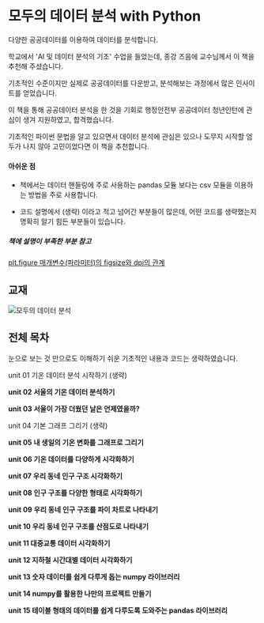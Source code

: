 # 모두의 데이터 분석 with Python

다양한 공공데이터를 이용하여 데이터를 분석합니다.

학교에서 'AI 및 데이터 분석의 기초' 수업을 들었는데, 종강 즈음에 교수님께서 이 책을 추천해 주셨습니다.

기초적인 수준이지만 실제로 공공데이터를 다운받고, 분석해보는 과정에서 많은 인사이트를 얻었습니다.

이 책을 통해 공공데이터 분석을 한 것을 기회로 행정안전부 공공데이터 청년인턴에 관심이 생겨 지원하였고, 합격했습니다.

기초적인 파이썬 문법을 알고 있으면서 데이터 분석에 관심은 있으나 도무지 시작할 엄두가 나지 않아 고민이었다면 이 책을 추천합니다.


#### 아쉬운 점
- 책에서는 데이터 핸들링에 주로 사용하는 pandas 모듈 보다는 csv 모듈을 이용하는 방법을 주로 사용합니다.

- 코드 설명에서 (생략) 이라고 적고 넘어간 부분들이 많은데, 어떤 코드를 생략했는지 명확히 알기 힘든 부분들이 있습니다.

##### 책에 설명이 부족한 부분 참고
[plt.figure 매개변수(파라미터)의 figsize와 dpi의 관계](https://stackoverrun.com/ko/q/13044013)

## 교재
![모두의 데이터 분석](https://user-images.githubusercontent.com/69614150/90767199-c1085580-e327-11ea-9056-2298619f4dfc.jpg)

## 전체 목차
눈으로 보는 것 만으로도 이해하기 쉬운 기초적인 내용과 코드는 생략하였습니다.

unit 01 기온 데이터 분석 시작하기 (생략)

**unit 02 서울의 기온 데이터 분석하기**

**unit 03 서울이 가장 더웠던 날은 언제였을까?**

unit 04 기본 그래프 그리기 (생략)

**unit 05 내 생일의 기온 변화를 그래프로 그리기**

**unit 06 기온 데이터를 다양하게 시각화하기**

**unit 07 우리 동네 인구 구조 시각화하기**

**unit 08 인구 구조를 다양한 형태로 시각화하기**

**unit 09 우리 동네 인구 구조를 파이 차트로 나타내기**

**unit 10 우리 동네 인구 구조를 산점도로 나타내기**

**unit 11 대중교통 데이터 시각화하기**

**unit 12 지하철 시간대별 데이터 시각화하기**

**unit 13 숫자 데이터를 쉽게 다루게 돕는 numpy 라이브러리**

**unit 14 numpy를 활용한 나만의 프로젝트 만들기**

**unit 15 테이블 형태의 데이터를 쉽게 다루도록 도와주는 pandas 라이브러리**
